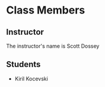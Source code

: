 # Class Members

## Instructor

The instructor's name is Scott Dossey

## Students

* Kiril Kocevski

